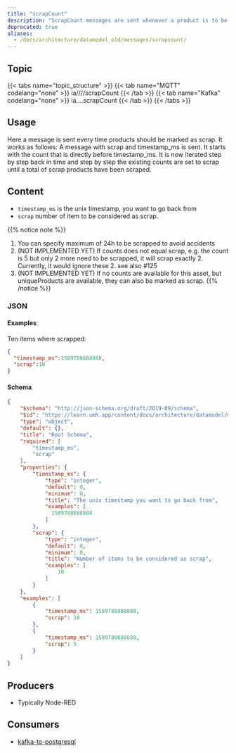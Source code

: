 ```yaml
---
title: "scrapCount"
description: "ScrapCount messages are sent whenever a product is to be marked as scrap."
deprecated: true
aliases:
  - /docs/architecture/datamodel_old/messages/scrapcount/
---
```


## Topic

{{< tabs name="topic_structure" >}}
{{< tab name="MQTT" codelang="none" >}}
ia/<customerID>/<location>/<AssetID>/scrapCount
{{< /tab >}}
{{< tab name="Kafka" codelang="none" >}}
ia.<customerID>.<location>.<AssetID>.scrapCount
{{< /tab >}}
{{< /tabs >}}

## Usage

Here a message is sent every time products should be marked as scrap. It works as follows: A message with scrap and timestamp_ms is sent. It starts with the count that is directly before timestamp_ms. It is now iterated step by step back in time and step by step the existing counts are set to scrap until a total of scrap products have been scraped.

## Content

- ``timestamp_ms`` is the unix timestamp, you want to go back from
- ``scrap`` number of item to be considered as scrap.


{{% notice note %}}
1. You can specify maximum of 24h to be scrapped to avoid accidents
2. (NOT IMPLEMENTED YET) If counts does not equal scrap, e.g. the count is 5 but only 2 more need to be scrapped, it will scrap exactly 2. Currently, it would ignore these 2. see also #125
3. (NOT IMPLEMENTED YET) If no counts are available for this asset, but uniqueProducts are available, they can also be marked as scrap.
{{% /notice %}}

### JSON

#### Examples

Ten items where scrapped:
```json
{
  "timestamp_ms":1589788888888,
  "scrap":10
}
```

#### Schema

```json
{
    "$schema": "http://json-schema.org/draft/2019-09/schema",
    "$id": "https://learn.umh.app/content/docs/architecture/datamodel/messages/scrapCount.json",
    "type": "object",
    "default": {},
    "title": "Root Schema",
    "required": [
        "timestamp_ms",
        "scrap"
    ],
    "properties": {
        "timestamp_ms": {
            "type": "integer",
            "default": 0,
            "minimum": 0,
            "title": "The unix timestamp you want to go back from",
            "examples": [
              1589788888888
            ]
        },
        "scrap": {
            "type": "integer",
            "default": 0,
            "minimum": 0,
            "title": "Number of items to be considered as scrap",
            "examples": [
                10
            ]
        }
    },
    "examples": [
        {
            "timestamp_ms": 1589788888888,
            "scrap": 10
        },
        {
            "timestamp_ms": 1589788888888,
            "scrap": 5
        }
    ]
}
```

## Producers

- Typically Node-RED

## Consumers

- [kafka-to-postgresql](/docs/architecture/microservices/core/kafka-to-postgresql)
